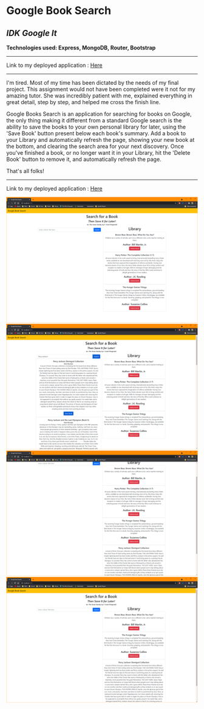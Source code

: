 # Google Book Search
## *IDK Google It*
**Technologies used: Express, MongoDB, Router, Bootstrap**

------------

Link to my deployed application : <a href="https://still-gorge-00379.herokuapp.com/">Here</a>

------------

I'm tired. Most of my time has been dictated by the needs of my final project. This assignment would not have been completed were it not for my amazing tutor. She was incredibly patient with me, explained everything in great detail, step by step, and helped me cross the finish line. 

Google Books Search is an application for searching for books on Google, the only thing making it different from a standard Google search is the ability to save the books to your own personal library for later, using the 'Save Book' button present below each book's summary. Add a book to your Library and automatically refresh the page, showing your new book at the bottom, and clearing the search area for your next discovery. Once you've finished a book, or no longer want it in your Library, hit the 'Delete Book' button to remove it, and automatically refresh the page. 

That's all folks!

------------

Link to my deployed application : <a href="https://still-gorge-00379.herokuapp.com/">Here</a>

<img src="client/public/search-1.png" alt="initial books"/>
<img src="client/public/search-2.png" alt="search"/>
<img src="client/public/search-3.png" alt="book has been saved"/>
<img src="client/public/search-4.png" alt="book has been deleted"/>
